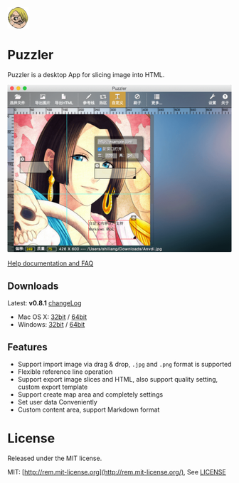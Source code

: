 ![puzzler](src/img/logo.png)

Puzzler
==============

Puzzler is a desktop App for slicing image into HTML.

![puzzler](docs/screenshot.png)

[Help documentation and FAQ](docs/HELP.md)

## Downloads

Latest: **v0.8.1** [changeLog](docs/CHANGELOG.md)

- Mac OS X: [32bit](http://pan.baidu.com/s/1mgMZFVq) / [64bit](http://pan.baidu.com/s/1gdwL1JX)
- Windows: [32bit](http://pan.baidu.com/s/1dDBIGmd) / [64bit](http://pan.baidu.com/s/1gdAsAd1)

## Features

- Support import image via drag & drop, `.jpg` and `.png` format is supported
- Flexible reference line operation
- Support export image slices and HTML, also support quality setting, custom export template
- Support create map area and completely settings
- Set user data Conveniently
- Custom content area, support Markdown format

# License
Released under the MIT license.

MIT: [http://rem.mit-license.org](http://rem.mit-license.org/), See [LICENSE](/LICENSE)
